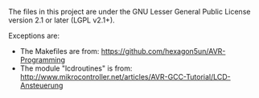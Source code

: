 The files in this project are under the GNU Lesser General Public License version 2.1 or later (LGPL v2.1+).

Exceptions are:

* The Makefiles are from: https://github.com/hexagon5un/AVR-Programming
* The module "lcdroutines" is from: http://www.mikrocontroller.net/articles/AVR-GCC-Tutorial/LCD-Ansteuerung
